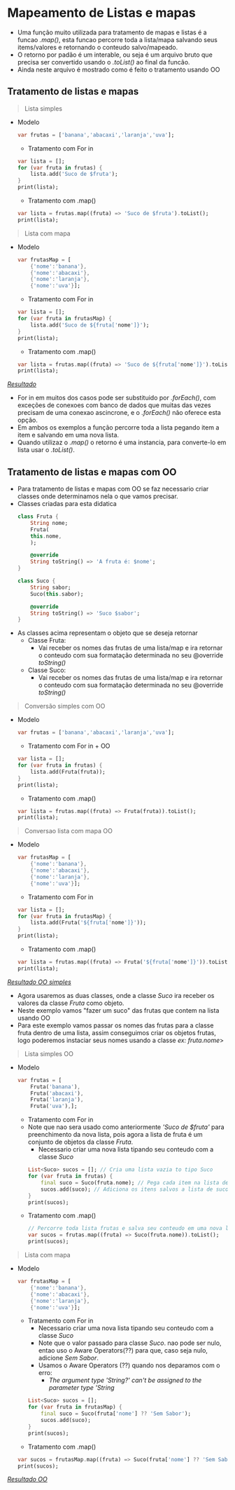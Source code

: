 # Mapeamento de Listas e mapas
- Uma função muito utilizada para tratamento de mapas e listas é a funcao <i>.map()</i>, esta funcao percorre toda a lista/mapa salvando seus items/valores e retornando o conteudo salvo/mapeado.
- O retorno por padão é um interable, ou seja é um arquivo bruto que precisa ser convertido usando o <i>.toList()</i> ao final da funcão.
- Ainda neste arquivo é mostrado como é feito o tratamento usando OO
## Tratamento de listas e mapas
>Lista simples
- Modelo
    ```dart
    var frutas = ['banana','abacaxi','laranja','uva'];
    ```
    - Tratamento com For in
    ```dart
    var lista = [];
    for (var fruta in frutas) {
        lista.add('Suco de $fruta');
    }
    print(lista);
    ```
    - Tratamento com .map()
    ```dart
    var lista = frutas.map((fruta) => 'Suco de $fruta').toList(); 
    print(lista);
    ```
>Lista com mapa
- Modelo
    ```dart
    var frutasMap = [
        {'nome':'banana'},
        {'nome':'abacaxi'},
        {'nome':'laranja'},
        {'nome':'uva'}];
    ```
    - Tratamento com For in
    ```dart
    var lista = [];
    for (var fruta in frutasMap) {
        lista.add('Suco de ${fruta['nome']}');
    }
    print(lista);
    ```
    - Tratamento com .map()
    ```dart
    var lista = frutas.map((fruta) => 'Suco de ${fruta['nome']}').toList(); 
    print(lista);
    ```  
<i>[Resultado](../Img/tratamentoLista.png)</i> 

-  For in em muitos dos casos pode ser substituido por <i>.forEach()</i>, com exceções de conexoes com banco de dados que muitas das vezes precisam de uma conexao ascincrone, e o <i>.forEach()</i> não oferece esta opção.
- Em ambos os exemplos a função percorre toda a lista pegando item a item e salvando em uma nova lista.
- Quando utilizaz o <i>.map()</i> o retorno é uma instancia, para converte-lo em lista usar o <i>.toList()</i>.

## Tratamento de listas e mapas com OO
- Para tratamento de listas e mapas com OO se faz necessario criar classes onde determinamos nela o que vamos precisar.
- Classes criadas para esta didatica
    ```dart
    class Fruta {
        String nome;
        Fruta(
        this.nome,
        );

        @override
        String toString() => 'A fruta é: $nome';
    }
    ```
    ```dart
    class Suco {
        String sabor;
        Suco(this.sabor);

        @override
        String toString() => 'Suco $sabor';
    }
    ```
- As classes acima representam o objeto que se deseja retornar
    - Classe Fruta:
        - Vai receber os nomes das frutas de uma lista/map e ira retornar o conteudo com sua formatação determinada no seu @override <i>toString()</i>
    - Classe Suco:
        - Vai receber os nomes das frutas de uma lista/map e ira retornar o conteudo com sua formatação determinada no seu @override <i>toString()</i>
>Conversão simples com OO
- Modelo
    ```dart
    var frutas = ['banana','abacaxi','laranja','uva'];
    ```
    - Tratamento com For in + OO
    ```dart
    var lista = [];
    for (var fruta in frutas) {
        lista.add(Fruta(fruta));
    }
    print(lista);
    ```
    - Tratamento com .map()
    ```dart
    var lista = frutas.map((fruta) => Fruta(fruta)).toList(); 
    print(lista);
    ```
>Conversao lista com mapa OO
- Modelo
    ```dart
    var frutasMap = [
        {'nome':'banana'},
        {'nome':'abacaxi'},
        {'nome':'laranja'},
        {'nome':'uva'}];
    ```
    - Tratamento com For in
    ```dart
    var lista = [];
    for (var fruta in frutasMap) {
        lista.add(Fruta('${fruta['nome']}'));
    }
    print(lista);
    ```
    - Tratamento com .map()
    ```dart
    var lista = frutas.map((fruta) => Fruta('${fruta['nome']}')).toList(); 
    print(lista);
<i>[Resultado OO simples](../Img/tratamentoOO.png)</i>

- Agora usaremos as duas classes, onde a classe <i>Suco</i> ira receber os valores da classe <i>Fruta</i> como objeto.
- Neste exemplo vamos "fazer um suco" das frutas que contem na lista usando OO
- Para este exemplo vamos passar os nomes das frutas para a classe fruta dentro de uma lista, assim conseguimos criar os objetos frutas, logo poderemos instaciar seus nomes usando a classe <i>ex: fruta.nome</i>>
>Lista simples OO
- Modelo
    ```dart
    var frutas = [
        Fruta('banana'),
        Fruta('abacaxi'),
        Fruta('laranja'),
        Fruta('uva'),];  
    ```
    - Tratamento com For in
    - Note que nao sera usado como anteriormente <i>'Suco de $fruta'</i> para preenchimento da nova lista, pois agora a lista de fruta é um conjunto de objetos da classe <i>Fruta</i>.
        - Necessario criar uma nova lista tipando seu conteudo com a classe <i>Suco</i>
        ```dart
        List<Suco> sucos = []; // Cria uma lista vazia to tipo Suco
        for (var fruta in frutas) {
            final suco = Suco(fruta.nome); // Pega cada item na lista de frutas e salva
            sucos.add(suco); // Adiciona os itens salvos a lista de sucos
        }
        print(sucos);
    - Tratamento com .map()
        ```dart
        // Percorre toda lista frutas e salva seu conteudo em uma nova lista do tipo <Suco>, e efetua a conversao para lista
        var sucos = frutas.map((fruta) => Suco(fruta.nome)).toList(); 
        print(sucos);
>Lista com mapa
- Modelo
    ```dart
    var frutasMap = [
        {'nome':'banana'},
        {'nome':'abacaxi'},
        {'nome':'laranja'},
        {'nome':'uva'}];
    ```
    - Tratamento com For in
        - Necessario criar uma nova lista tipando seu conteudo com a classe <i>Suco</i>
        - Note que o valor passado para classe <i>Suco</i>. nao pode ser nulo, entao uso o Aware Operators(??) para que, caso seja nulo, adicione <i>Sem Sabor</i>.
        - Usamos o Aware Operators (??) quando nos deparamos com o erro:
            - <i>The argument type 'String?' can't be assigned to the parameter type 'String</i>
        ```dart
        List<Suco> sucos = []; 
        for (var fruta in frutasMap) {
            final suco = Suco(fruta['nome'] ?? 'Sem Sabor'); 
            sucos.add(suco);
        }
        print(sucos);  
    - Tratamento com .map()
    ```dart
    var sucos = frutasMap.map((fruta) => Suco(fruta['nome'] ?? 'Sem Sabor')).toList();
    print(sucos);
    ```
<i>[Resultado OO ](../Img/sucoOO.png)</i>  
